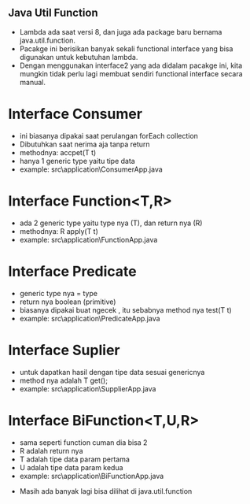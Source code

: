 ## Java Util Function
- Lambda ada saat versi 8, dan juga ada package baru bernama java.util.function.
- Pacakge ini berisikan banyak sekali functional interface yang bisa digunakan untuk kebutuhan lambda.
- Dengan menggunakan interface2 yang ada didalam pacakge ini, kita mungkin tidak perlu lagi
    membuat sendiri functional interface secara manual.

# Interface Consumer<T>
- ini biasanya dipakai saat perulangan forEach collection
- Dibutuhkan saat nerima aja tanpa return
- methodnya: accpet(T t)
- hanya 1 generic type yaitu tipe data
- example: src\application\ConsumerApp.java

# Interface Function<T,R>
- ada 2 generic type yaitu type nya (T), dan return nya (R)
- methodnya: R apply(T t)
- example: src\application\FunctionApp.java

# Interface Predicate<T>
- generic type nya <T> = type
- return nya boolean (primitive)
- biasanya dipakai buat ngecek , itu sebabnya method nya test(T t)
- example: src\application\PredicateApp.java

# Interface Suplier<T>
- untuk dapatkan hasil dengan tipe data sesuai genericnya
- method nya adalah T get();
- example: src\application\SupplierApp.java

# Interface BiFunction<T,U,R>
- sama seperti function cuman dia bisa 2
- R adalah return nya
- T adalah tipe data param pertama
- U adalah tipe data param kedua
- example: src\application\BiFunctionApp.java

* Masih ada banyak lagi bisa dilihat di java.util.function
